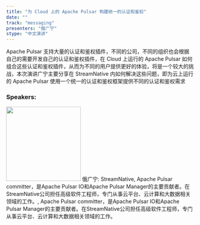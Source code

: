 ```yaml
---
title: "为 Cloud 上的 Apache Pulsar 构建统一的认证和鉴权"
date: "" 
track: "messaging"
presenters: "俄广宁"
stype: "中文演讲"
---
```

Apache Pulsar 支持大量的认证和鉴权插件，不同的公司，不同的组织也会根据自己的需要开发自己的认证和鉴权插件，在 Cloud 上运行的 Apache Pulsar 如何组合这些认证和鉴权插件，从而为不同的用户提供更好的体验，将是一个较大的挑战，本次演讲广宁主要分享在 StreamNative 内如何解决这些问题，即为云上运行的 Apache Pulsar 使用一个统一的认证和鉴权框架提供不同的认证和鉴权需求
 ### Speakers: 
 <img src="images/speaker/1121.png" width="200" />
 俄广宁: StreamNative, Apache Pulsar committer，是Apache Pulsar IO和Apache Pulsar Manager的主要贡献者。在StreamNative公司担任高级软件工程师，专门从事云平台、云计算和大数据相关领域的工作。, Apache Pulsar committer，是Apache Pulsar IO和Apache Pulsar Manager的主要贡献者。在StreamNative公司担任高级软件工程师，专门从事云平台、云计算和大数据相关领域的工作。
 